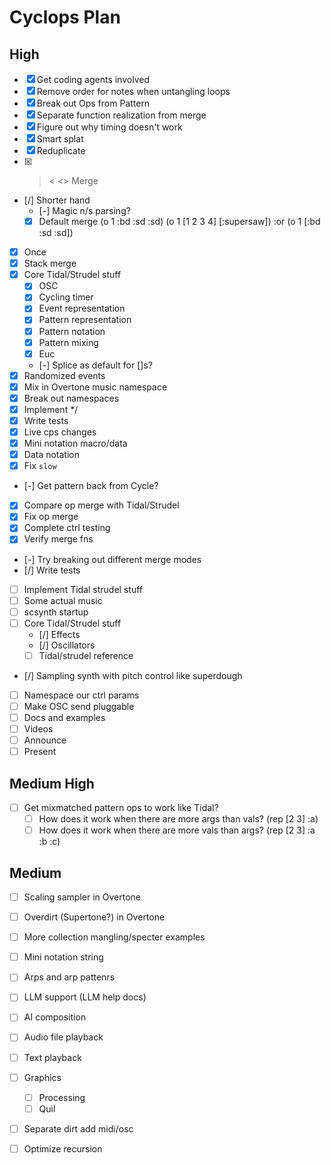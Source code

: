 # Cyclops Plan

## High

- [x] Get coding agents involved
- [x] Remove order for notes when untangling loops
- [x] Break out Ops from Pattern
- [x] Separate function realization from merge
- [x] Figure out why timing doesn't work
- [x] Smart splat
- [x] Reduplicate
- [x] > < <> Merge
- [/] Shorter hand
  - [-] Magic n/s parsing?
  - [x] Default merge (o 1 :bd :sd :sd) (o 1 [1 2 3 4] [:supersaw]) :or (o 1 [:bd :sd :sd])
- [x] Once
- [x] Stack merge
- [x] Core Tidal/Strudel stuff
  - [x] OSC
  - [x] Cycling timer
  - [x] Event representation
  - [x] Pattern representation
  - [x] Pattern notation
  - [x] Pattern mixing
  - [x] Euc
  - [-] Splice as default for []s?
- [x] Randomized events
- [x] Mix in Overtone music namespace
- [x] Break out namespaces
- [x] Implement */
- [x] Write tests
- [x] Live cps changes
- [x] Mini notation macro/data
- [x] Data notation
- [x] Fix `slow`
- [-] Get pattern back from Cycle?
- [x] Compare op merge with Tidal/Strudel
- [x] Fix op merge
- [x] Complete ctrl testing
- [x] Verify merge fns
- [-] Try breaking out different merge modes
- [/] Write tests
- [ ] Implement Tidal strudel stuff
- [ ] Some actual music
- [ ] scsynth startup
- [ ] Core Tidal/Strudel stuff
  - [/] Effects
  - [/] Oscillators
  - [ ] Tidal/strudel reference
- [/] Sampling synth with pitch control like superdough
- [ ] Namespace our ctrl params
- [ ] Make OSC send pluggable
- [ ] Docs and examples
- [ ] Videos
- [ ] Announce
- [ ] Present
    
## Medium High
- [ ] Get mixmatched pattern ops to work like Tidal?
  - [ ] How does it work when there are more args than vals? (rep [2 3] :a)
  - [ ] How does it work when there are more vals than args? (rep [2 3] :a :b :c)

## Medium
- [ ] Scaling sampler in Overtone
- [ ] Overdirt (Supertone?) in Overtone
- [ ] More collection mangling/specter examples
- [ ] Mini notation string
- [ ] Arps and arp pattenrs
- [ ] LLM support (LLM help docs)
- [ ] AI composition
- [ ] Audio file playback
- [ ] Text playback
- [ ] Graphics
    - [ ] Processing
    - [ ] Quil
- [ ] Separate dirt add midi/osc
- [ ] Optimize recursion
      
